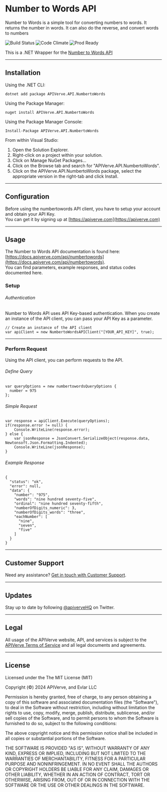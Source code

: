 Number to Words API
============

Number to Words is a simple tool for converting numbers to words. It returns the number in words. It can also do the reverse, and convert words to numbers

![Build Status](https://img.shields.io/badge/build-passing-green)
![Code Climate](https://img.shields.io/badge/maintainability-B-purple)
![Prod Ready](https://img.shields.io/badge/production-ready-blue)

This is a .NET Wrapper for the [Number to Words API](https://apiverve.com/marketplace/api/numbertowords)

---

## Installation

Using the .NET CLI:
```
dotnet add package APIVerve.API.NumbertoWords
```

Using the Package Manager:
```
nuget install APIVerve.API.NumbertoWords
```

Using the Package Manager Console:
```
Install-Package APIVerve.API.NumbertoWords
```

From within Visual Studio:

1. Open the Solution Explorer.
2. Right-click on a project within your solution.
3. Click on Manage NuGet Packages...
4. Click on the Browse tab and search for "APIVerve.API.NumbertoWords".
5. Click on the APIVerve.API.NumbertoWords package, select the appropriate version in the right-tab and click Install.


---

## Configuration

Before using the numbertowords API client, you have to setup your account and obtain your API Key.  
You can get it by signing up at [https://apiverve.com](https://apiverve.com)

---

## Usage

The Number to Words API documentation is found here: [https://docs.apiverve.com/api/numbertowords](https://docs.apiverve.com/api/numbertowords).  
You can find parameters, example responses, and status codes documented here.

### Setup

###### Authentication
Number to Words API uses API Key-based authentication. When you create an instance of the API client, you can pass your API Key as a parameter.

```
// Create an instance of the API client
var apiClient = new NumbertoWordsAPIClient("[YOUR_API_KEY]", true);
```

---


### Perform Request
Using the API client, you can perform requests to the API.

###### Define Query

```
var queryOptions = new numbertowordsQueryOptions {
  number = 975
};
```

###### Simple Request

```
var response = apiClient.Execute(queryOptions);
if(response.error != null) {
	Console.WriteLine(response.error);
} else {
    var jsonResponse = JsonConvert.SerializeObject(response.data, Newtonsoft.Json.Formatting.Indented);
    Console.WriteLine(jsonResponse);
}
```

###### Example Response

```
{
  "status": "ok",
  "error": null,
  "data": {
    "number": "975",
    "words": "nine hundred seventy-five",
    "ordinal": "nine hundred seventy-fifth",
    "numberOfDigits_numeric": 3,
    "numberOfDigits_words": "three",
    "eachNumber": [
      "nine",
      "seven",
      "five"
    ]
  }
}
```

---

## Customer Support

Need any assistance? [Get in touch with Customer Support](https://apiverve.com/contact).

---

## Updates
Stay up to date by following [@apiverveHQ](https://twitter.com/apiverveHQ) on Twitter.

---

## Legal

All usage of the APIVerve website, API, and services is subject to the [APIVerve Terms of Service](https://apiverve.com/terms) and all legal documents and agreements.

---

## License
Licensed under the The MIT License (MIT)

Copyright (&copy;) 2024 APIVerve, and Evlar LLC

Permission is hereby granted, free of charge, to any person obtaining a copy of this software and associated documentation files (the "Software"), to deal in the Software without restriction, including without limitation the rights to use, copy, modify, merge, publish, distribute, sublicense, and/or sell copies of the Software, and to permit persons to whom the Software is furnished to do so, subject to the following conditions:

The above copyright notice and this permission notice shall be included in all copies or substantial portions of the Software.

THE SOFTWARE IS PROVIDED "AS IS", WITHOUT WARRANTY OF ANY KIND, EXPRESS OR IMPLIED, INCLUDING BUT NOT LIMITED TO THE WARRANTIES OF MERCHANTABILITY, FITNESS FOR A PARTICULAR PURPOSE AND NONINFRINGEMENT. IN NO EVENT SHALL THE AUTHORS OR COPYRIGHT HOLDERS BE LIABLE FOR ANY CLAIM, DAMAGES OR OTHER LIABILITY, WHETHER IN AN ACTION OF CONTRACT, TORT OR OTHERWISE, ARISING FROM, OUT OF OR IN CONNECTION WITH THE SOFTWARE OR THE USE OR OTHER DEALINGS IN THE SOFTWARE.